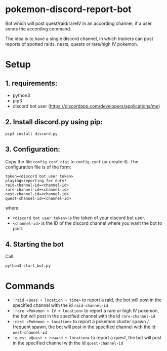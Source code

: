 # pokemon-discord-report-bot
Bot which will post quest/raid/rareIV in an according channel, if a user sends the according command.

The idea is to have a single discord channel, in which trainers can post reports of spotted raids, nests, quests or rare/high IV pokemon.

# Setup
## 1. requirements: 
- python3
- pip3
- discord bot user (https://discordapp.com/developers/applications/me)

## 2. Install discord.py using pip:
```
pip3 install discord.py
```
## 3. Configuration:
Copy the file `config.conf.dist` to `config.conf` (or create it). 
The configuration file is of the form: 

```
token=<discord bot user token>
playing=reporting for duty!
raid-channel-id=<channel-id>
rare-channel-id=<channel-id>
nest-channel-id=<channel-id>
quest-channel-id=<channel-id>
```
where:
- `<discord bot user token>` is the token of your discord bot user.
- `<channel-id>` is the ID of the discord channel where you want the bot to post. 


## 4. Starting the bot
Call:
```
python3 start_bot.py
```

# Commands
- `!raid <Boss + location + time>` to report a raid, the bot will post in the specified channel with the id `raid-channel-id`
- `!rare <Pokemon + IV + location>` to report a rare or high IV pokemon, the bot will post in the specified channel with the id `rare-channel-id`
- `!nest <Pokemon + location>` to report a pokemon cluster spawn / frequent spawn, the bot will post in the specified channel with the id `nest-channel-id`
- `!quest <Quest + reward + location>` to report a quest, the bot will post in the specified channel with the id `quest-channel-id`  
